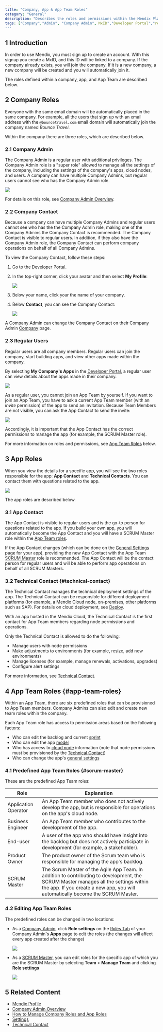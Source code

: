 ```yaml
---
title: "Company, App & App Team Roles"
category: "General"
description: "Describes the roles and permissions within the Mendix Platform."
tags: ["Company","Admin", "Company Admin", MxID","Developer Portal","role","permissions"]
---
```


## 1 Introduction

In order to use Mendix, you must sign up to create an account. With this signup you create a MxID, and this ID will be linked to a company. If the company already exists, you will join the company. If it is a new company, a new company will be created and you will automatically join it.

The roles defined within a company, app, and App Team are described below.

## 2 Company Roles

Everyone with the same email domain will be automatically placed in the same company. For example, all the users that sign up with an email address with the `@bouncetravel.com` email domain will automatically join the company named *Bounce Travel*.

Within the company there are three roles, which are described below.

### 2.1 Company Admin

The Company Admin is a regular user with additional privileges. The Company Admin role is a "super role" allowed to manage all the settings of the company, including the settings of the company's apps, cloud nodes, and users. A company can have multiple Company Admins, but regular users cannot see who has the Company Admin role.

 ![](attachments/companyadmin/company-admin.png)

For details on this role, see [Company Admin Overview](companyadmin-overview).

### 2.2 Company Contact

Because a company can have multiple Company Admins and regular users cannot see who has the the Company Admin role, making one of the Company Admins the Company Contact is recommended. The Company Contact is visible to regular users. In addition, if they also have the Company Admin role, the Company Contact can perform company operations on behalf of all Company Admins.

To view the Company Contact, follow these steps:

1. Go to the [Developer Portal](http://home.mendix.com).
2. In the top-right corner, click your avatar and then select **My Profile**:

    ![](attachments/general/show-profile.png)

3. Below your name, click your the name of your company.
4. Below **Contact**, you can see the Company Contact:

    ![](attachments/general/company-contact.png)

A Company Admin can change the Company Contact on their Company Admin [Company](company) page.

### 2.3 Regular Users

Regular users are all company members. Regular users can join the company, start building apps, and view other apps made within the company. 

By selecting **My Company's Apps** in the [Developer Portal](http://home.mendix.com), a regular user can view details about the apps made in their company.

![](attachments/general/myapps.png)

As a regular user, you cannot join an App Team by yourself. If you want to join an App Team, you have to ask a current App Team member (with an *invite* permission) of the app to send an invitation. Because Team Members are not visible, you can ask the App Contact to send the invite:

![](attachments/general/company-app.png)

Accordingly, it is important that the App Contact has the correct permissions to manage the app (for example, the SCRUM Master role).

For more information on roles and permissions, see [App Team Roles](#app-team-roles) below. 

## 3 App Roles

When you view the details for a specific app, you will see the two roles responsible for the app: **App Contact** and **Technical Contacts**. You can contact them with questions related to the app.

![](attachments/settings/app-roles.png)

The app roles are described below.

### 3.1 App Contact

The App Contact is visible to regular users and is the go-to person for questions related to the app. If you build your own app, you will automatically become the App Contact and you will have a SCRUM Master role within the [App Team roles](#app-team-roles). 

If the App Contact changes (which can be done on the [General Settings](../settings/general-settings) page for your app), providing the new App Contact with the App Team [SCRUM Master](#scrum-master) role is recommended. The App Contact will be the contact person for regular users and will be able to perform app operations on behalf of all SCRUM Masters.

### 3.2 Technical Contact {#technical-contact}

The Technical Contact manages the technical deployment settings of the app. The Technical Contact can be responsible for different deployment platforms (for example, a Mendix Cloud node, on-premises, other platforms such as SAP). For details on cloud deployment, see [Deploy](../deploy).

With an app hosted in the Mendix Cloud, the Technical Contact is the first contact for App Team members regarding node permissions and operations. 

Only the Technical Contact is allowed to do the following:

* Manage users with node permissions
* Make adjustments to environments (for example, resize, add new environments) 
* Manage licenses (for example, manage renewals, activations, upgrades) 
* Configure alert settings

For more information, see [Technical Contact](/developerportal/general/technical-contact).

## 4 App Team Roles {#app-team-roles}

Within an App Team, there are six predefined roles that can be provisioned to App Team members. Company Admins can also edit and create new team roles within the company.

Each App Team role has access to permission areas based on the following factors:

* Who can edit the backlog and current [sprint](../collaborate/stories)
* Who can edit the app [model](../develop/model)
* Who has access to [cloud node](../settings/node-permissions) information (note that node permissions must be provisioned by the [Technical Contact](#technical-contact))
* Who can change the app's [general settings](../settings/general-settings)

### 4.1 Predefined App Team Roles {#scrum-master}

These are the predefined App Team roles:

Role | Explanation
------------ | -------------
Application Operator | An App Team member who does not actively develop the app, but is responsible for operations on the app's cloud node. 
Business Engineer | An App Team member who contributes to the development of the app. 
End-user | A user of the app who should have insight into the backlog but does not actively participate in development (for example, a stakeholder). 
Product Owner | The product owner of the Scrum team who is responsible for managing the app's backlog.
SCRUM Master | The Scrum Master of the Agile App Team. In addition to contributing to development, the SCRUM Master manages all the settings within the app. If you create a new app, you will automatically become the SCRUM Master. 

### 4.2 Editing App Team Roles

The predefined roles can be changed in two locations:

* As a [Company Admin](companyadmin-overview), click **Role settings** on the [Roles Tab](apps#roles-tab) of your Company Admin's **Apps** page to edit the roles (the changes will affect every app created after the change)

	![](attachments/companyadmin/apps-roles.png)

* As a [SCRUM Master](#scrum-master), you can edit roles for the specific app of which you are the SCRUM Master by selecting **Team** > **Manage Team** and clicking **Role settings**

	![](attachments/companyadmin/app-roles-edit.png)

## 5 Related Content

* [Mendix Profile](mendix-profile)
* [Company Admin Overview](/developerportal/general/companyadmin-overview)
* [How to Manage Company Roles and App Roles](/developerportal/howto/change-roles)
* [Settings](/developerportal/settings)
* [Technical Contact](technical-contact)
